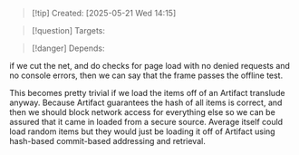 
>[!tip] Created: [2025-05-21 Wed 14:15]

>[!question] Targets: 

>[!danger] Depends: 

if we cut the net, and do checks for page load with no denied requests and no console errors, then we can say that the frame passes the offline test.

This becomes pretty trivial if we load the items off of an Artifact translude anyway. Because Artifact guarantees the hash of all items is correct, and then we should block network access for everything else so we can be assured that it came in loaded from a secure source. Average itself could load random items but they would just be loading it off of Artifact using hash-based commit-based addressing and retrieval. 